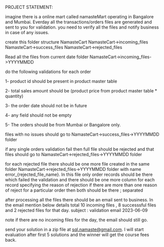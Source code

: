 PROJECT STATEMENT:

imagine there is a online mart called namasteMart operating in Bangalore and Mumbai. Everday all the transactions/orders files are generated and sent to you for validation.
you need to verify all the files and notify business in case of any issues.

create this folder structure 
NamasteCart
NamasteCart->incoming_files
NamasteCart->success_files
NamasteCart->rejected_files

Read all the files from current date folder NamasteCart->incoming_files->YYYYMMDD

do the following validations for each order

1- product id should be present in product master table

2- total sales amount should be (product price from product master table * quantity)

3- the order date should not be in future

4- any field should not be empty

5- The orders should be from Mumbai or Bangalore only.



files with no issues should go to NamasteCart->success_files->YYYYMMDD folder 

if any single orders validation fail then full file should be rejected and that files should go to NamasteCart->rejected_files->YYYYMMDD folder 

for each rejected file there should be one more file created in the same folder NamasteCart->rejected_files->YYYYMMDD folder with name error_{rejected_file_name}. 
In this file only order records should be there which failed the validation and there should be one more column for each record specifying the reason of rejection
if there are more than one reason of reject for a particular order then both should be there ; separated

after processing all the files there should be an email sent to business. In the email mention below details 
total 10 incoming files , 8 successsful files and 2 rejected files for that day.
subject : validation email 2023-06-09

note if there are no incoming files for the day, the email should still go.

send your solution in a zip file at sql.namaste@gmail.com. I will start evaluation after first 5 solutions and the winner will get the course fees back.


